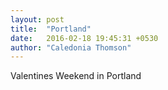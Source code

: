 ```yaml
---
layout: post
title:  "Portland"
date:   2016-02-18 19:45:31 +0530
author: "Caledonia Thomson"
---
```


Valentines Weekend in Portland

<div class="row">
	<a href="http://res.cloudinary.com/vegemitesoup/image/upload/v1470371013/portland/1.jpg">
    	<img class="lazy" data-original="http://res.cloudinary.com/vegemitesoup/image/upload/v1470371013/portland/1.jpg" />
	</a>
</div>

<div class="row">
	<a href="http://res.cloudinary.com/vegemitesoup/image/upload/v1470371013/portland/11.jpg">
		<img class="lazy" data-original="http://res.cloudinary.com/vegemitesoup/image/upload/v1470371013/portland/11.jpg" />
	</a>
</div>     

<div class="row">                                       
	<a href="http://res.cloudinary.com/vegemitesoup/image/upload/v1470371013/portland/2.jpg">
    	<img class="lazy" data-original="http://res.cloudinary.com/vegemitesoup/image/upload/v1470371013/portland/2.jpg" />           
	</a>
</div>

<div class="row">                   
	<a href="http://res.cloudinary.com/vegemitesoup/image/upload/v1470371013/portland/3.jpg">
		<img class="lazy" data-original="http://res.cloudinary.com/vegemitesoup/image/upload/v1470371013/portland/3.jpg" />
	</a>
</div>

<div class="row">          
	<a href="http://res.cloudinary.com/vegemitesoup/image/upload/v1470371013/portland/4.jpg">
		<img class="lazy" data-original="http://res.cloudinary.com/vegemitesoup/image/upload/v1470371013/portland/4.jpg" />
	</a>
</div>

<div class="row">
	<a href="http://res.cloudinary.com/vegemitesoup/image/upload/v1470371013/portland/title.jpg">
		<img class="lazy" data-original="http://res.cloudinary.com/vegemitesoup/image/upload/v1470371013/portland/title.jpg" />
	</a>
</div>     

<div class="row">
	<a href="http://res.cloudinary.com/vegemitesoup/image/upload/v1470371013/portland/5.jpg">
		<img class="lazy" data-original="http://res.cloudinary.com/vegemitesoup/image/upload/v1470371013/portland/5.jpg" />
	</a>
</div>     

<div class="row">
	<div class="col-sm-6 col-xs-6">                 
    	<a href="http://res.cloudinary.com/vegemitesoup/image/upload/v1470371013/portland/6.jpg"><img class="lazy" data-original="http://res.cloudinary.com/vegemitesoup/image/upload/v1470371013/portland/6.jpg" /></a>    
    </div>
    <div class="col-sm-6 col-xs-6">                    
    	<a href="http://res.cloudinary.com/vegemitesoup/image/upload/v1470371013/portland/7.jpg"><img class="lazy" data-original="http://res.cloudinary.com/vegemitesoup/image/upload/v1470371013/portland/7.jpg" /></a>  
    </div>            
</div>

<div class="row">
	<a href="http://res.cloudinary.com/vegemitesoup/image/upload/v1470371013/portland/8.jpg">
		<img class="lazy" data-original="http://res.cloudinary.com/vegemitesoup/image/upload/v1470371013/portland/8.jpg" />
	</a>
</div>     

<div class="row">
	<a href="http://res.cloudinary.com/vegemitesoup/image/upload/v1470371013/portland/9.jpg">
		<img class="lazy" data-original="http://res.cloudinary.com/vegemitesoup/image/upload/v1470371013/portland/9.jpg" />
	</a>
</div>     

<div class="row">
	<div class="col-sm-6 col-xs-6"> 
		<a href="http://res.cloudinary.com/vegemitesoup/image/upload/v1470371013/portland/10.jpg"><img class="lazy" data-original="http://res.cloudinary.com/vegemitesoup/image/upload/v1470371013/portland/10.jpg" /></a> 
	</div>
	<div class="col-sm-6 col-xs-6"> 
		<a href="http://res.cloudinary.com/vegemitesoup/image/upload/v1470371013/portland/12.jpg"><img class="lazy" data-original="http://res.cloudinary.com/vegemitesoup/image/upload/v1470371013/portland/12.jpg" /></a>
	</div>
</div>     